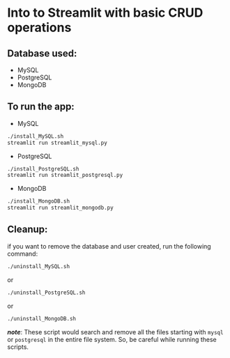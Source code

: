 # Into to Streamlit with basic CRUD operations

## Database used:
- MySQL
- PostgreSQL
- MongoDB

## To run the app:
- MySQL
```bash
./install_MySQL.sh
streamlit run streamlit_mysql.py
```

- PostgreSQL
```bash
./install_PostgreSQL.sh
streamlit run streamlit_postgresql.py
```
- MongoDB
```bash
./install_MongoDB.sh
streamlit run streamlit_mongodb.py
```

## Cleanup:
if you want to remove the database and user created, run the following command:
```bash
./uninstall_MySQL.sh
```
or
```bash
./uninstall_PostgreSQL.sh
```
or
```bash
./uninstall_MongoDB.sh
```

***note***: These script would search and remove all the files starting with `mysql` or `postgresql` in the entire file system. So, be careful while running these scripts.
